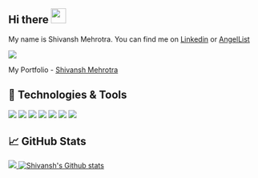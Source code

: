 
## Hi there <img src="https://raw.githubusercontent.com/MartinHeinz/MartinHeinz/master/wave.gif" width="30px">
My name is Shivansh Mehrotra. You can find me on [Linkedin](https://www.linkedin.com/in/shivansh-mehrotra-a5b0b9171/) or
[AngelList](https://angel.co/u/shivansh-mehrotra)

![](https://komarev.com/ghpvc/?username=Shivanshdev12&color=2bbc8a&style=flat)

My Portfolio - [Shivansh Mehrotra](https://shivansh.surge.sh)

## 🔧 Technologies & Tools
![](https://img.shields.io/badge/Editor-VScode-informational?style=flat&logo=visual-studio-code&logoColor=white&color=2bbc8a)
![](https://img.shields.io/badge/Code-Cpp-informational?style=flat&logo=c%2B%2B&logoColor=white&color=2bbc8a)
![](https://img.shields.io/badge/Code-JavaScript-informational?style=flat&logo=javascript&logoColor=white&color=2bbc8a)
![](https://img.shields.io/badge/Code-Reactjs-informational?style=flat&logo=React&logoColor=white&color=2bbc8a)
![](https://img.shields.io/badge/Tools-Nodejs-informational?style=flat&logo=Node.js&logoColor=white&color=2bbc8a)
![](https://img.shields.io/badge/Tools-MongoDB-informational?style=flat&logo=mongoDB&logoColor=white&color=2bbc8a)
![](https://img.shields.io/badge/Tools-Git-informational?style=flat&logo=Git&logoColor=white&color=2bbc8a)

## &#x1f4c8; GitHub Stats

<a href="https://github.com/Shivanshdev12/Shivanshdev12">
  <img src="https://github-readme-stats.vercel.app/api/top-langs/?username=Shivanshdev12&bg_color=282C34&text_color=ffffff" />
</a>
<a href="https://github.com/Shivanshdev12/Shivanshdev12">
  <img src="https://github-readme-stats.vercel.app/api?username=Shivanshdev12&hide=stars&show_icons=true&bg_color=282C34&text_color=ffffff&line_height=27" alt="Shivansh's Github stats" />
</a>


<!-- links to your social media accounts -->

[1]: https://github.com/Shivanshdev12
[2]: https://www.linkedin.com/in/shivansh-mehrotra-a5b0b9171/


<!-- Resources -->
<!-- Icons: https://simpleicons.org/ -->
<!-- GitHub Stats: https://github.com/anuraghazra/github-readme-stats -->
<!-- Emojis: https://emojipedia.org/emoji/ -->
<!-- HTML Emojis: https://www.fileformat.info/index.htm -->
<!-- Shields: https://shields.io/ -->
<!-- Awesome GitHub Profile README: https://github.com/abhisheknaiidu/awesome-github-profile-readme -->

